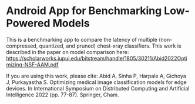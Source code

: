 # Android App for Benchmarking Low-Powered Models
This is a benchmarking app to compare the latency of multiple (non-compressed, quantized, and pruned) chest-xray classifiers. This work is described in the paper on model comparison here: https://scholarworks.iupui.edu/bitstream/handle/1805/30211/Abid2022Optimizing-NSF-AAM.pdf

If you are using this work, please cite:
Abid A, Sinha P, Harpale A, Gichoya J, Purkayastha S. Optimizing medical image classification models for edge devices. In International Symposium on Distributed Computing and Artificial Intelligence 2022 (pp. 77-87). Springer, Cham.
